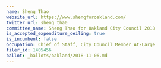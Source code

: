 ```yaml
---
name: Sheng Thao
website_url: https://www.shengforoakland.com/
twitter_url: sheng_tha0
committee_name: Sheng Thao for Oakland City Council 2018
is_accepted_expenditure_ceiling: true
is_incumbent: false
occupation: Chief of Staff, City Council Member At-Large
filer_id: 1405456
ballot: _ballots/oakland/2018-11-06.md
---
```

